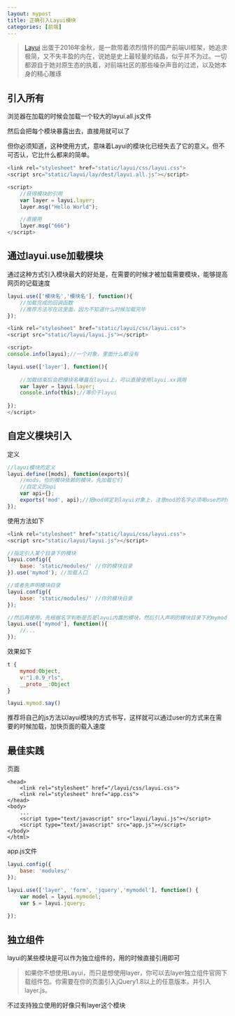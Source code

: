 ```yaml
---
layout: mypost
title: 正确引入Layui模块
categories: [前端]
---
```


> [Layui](http://www.layui.com/doc/base/infrastructure.html) 出蛋于2016年金秋，是一款带着浓烈情怀的国产前端UI框架，她追求极简，又不失丰盈的内在，说她是史上最轻量的结晶，似乎并不为过。一切都源自于她对原生态的执着，对前端社区的那些噪杂声音的过滤，以及她本身的精心雕琢


## 引入所有

浏览器在加载的时候会加载一个较大的layui.all.js文件

然后会把每个模块暴露出去，直接用就可以了

但你必须知道，这种使用方式，意味着Layui的模块化已经失去了它的意义。但不可否认，它比什么都来的简单。

```javascript
<link rel="stylesheet" href="static/layui/css/layui.css">
<script src="static/layui/lay/dest/layui.all.js"></script>

<script>
    //获得模块的引用
    var layer = layui.layer;
    layer.msg("Hello World");

    //直接用
    layer.msg("666")
</script> 
```

## 通过layui.use加载模块

通过这种方式引入模块最大的好处是，在需要的时候才被加载需要模块，能够提高网页的记载速度

```javascript
layui.use(['模块名','模块名'], function(){
    //加载完成的回调函数
    //推荐方法写在这里面，因为不知道什么时候加载完毕
});
```

```javascript
<link rel="stylesheet" href="static/layui/css/layui.css">
<script src="static/layui/layui.js"></script>

<script>
console.info(layui);//一个对象，里面什么都没有

layui.use(['layer'], function(){
    
    //加载结束后会把模块名曝露在layui上，可以直接使用layui.xx调用
    var layer = layui.layer;
    console.info(this);//等价于layui
   
});
</script> 
```

## 自定义模块引入

定义

```javascript
//layui模块的定义
layui.define([mods], function(exports){
    //mods，你的模块依赖的模块，先加载它们
    //自定义的api
    var api={};
    exports('mod', api);//把mod绑定到layui对象上，注意mod的名字必须喝use的时候一样
});  
```

使用方法如下

```javascript
<link rel="stylesheet" href="static/layui/css/layui.css">
<script src="static/layui/layui.js"></script>

//指定引入某个目录下的模块
layui.config({
    base: 'static/modules/' //你的模块目录
}).use('mymod'); //加载入口

//或者先声明模块目录
layui.config({
    base: 'static/modules/' //你的模块目录
});

//然后再使用，先根据名字判断是否是layui内置的模块，然后引入声明的模块目录下的mymod.js文件
layui.use(['mymod'], function(){
    //...
});
```

效果如下

```javascript
t {
    mymod:Object,
    v:"1.0.9_rls",
    __proto__:Object
}

layui.mymod.say()
```

推荐将自己的js方法以layui模块的方式书写，这样就可以通过user的方式来在需要的时候加载，加快页面的载入速度

## 最佳实践

页面

```
<head>
    <link rel="stylesheet" href="/layui/css/layui.css">
    <link rel="stylesheet" href="app.css">
</head>
<body>
    ...
    <script type="text/javascript" src="layui/layui.js"></script>
    <script type="text/javascript" src="app.js"></script>
</body>
</html>
```

app.js文件

```javascript
layui.config({
    base: 'modules/'
});

layui.use(['layer', 'form', 'jquery','mymodel'], function() {
    var model = layui.mymodel;
    var $ = layui.jquery;
    
});
```

## 独立组件

layui的某些模块是可以作为独立组件的，用的时候直接引用即可

> 如果你不想使用Layui，而只是想使用layer，你可以去layer独立组件官网下载组件包。你需要在你的页面引入jQuery1.8以上的任意版本，并引入layer.js。

不过支持独立使用的好像只有layer这个模块